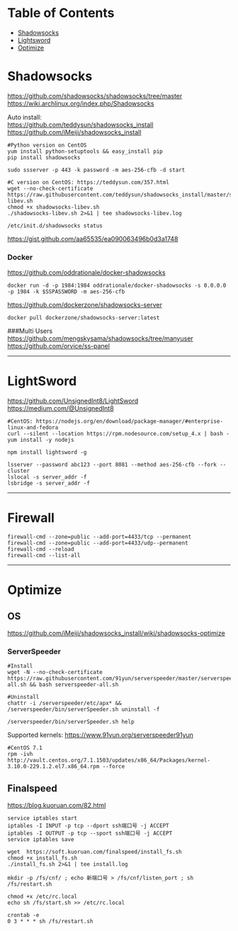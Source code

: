# Table of Contents
- [Shadowsocks](#shadowsocks)
- [Lightsword](#lightsword)
- [Optimize](#optimize)


# Shadowsocks
https://github.com/shadowsocks/shadowsocks/tree/master
https://wiki.archlinux.org/index.php/Shadowsocks

Auto install:  
https://github.com/teddysun/shadowsocks_install  
https://github.com/iMeiji/shadowsocks_install

```
#Python version on CentOS
yum install python-setuptools && easy_install pip
pip install shadowsocks

sudo ssserver -p 443 -k password -m aes-256-cfb -d start

#C version on CentOS: https://teddysun.com/357.html  
wget --no-check-certificate https://raw.githubusercontent.com/teddysun/shadowsocks_install/master/shadowsocks-libev.sh  
chmod +x shadowsocks-libev.sh  
./shadowsocks-libev.sh 2>&1 | tee shadowsocks-libev.log

/etc/init.d/shadowsocks status
```
https://gist.github.com/aa65535/ea090063496b0d3a1748

### Docker

https://github.com/oddrationale/docker-shadowsocks   
```
docker run -d -p 1984:1984 oddrationale/docker-shadowsocks -s 0.0.0.0 -p 1984 -k $SSPASSWORD -m aes-256-cfb
```

https://github.com/dockerzone/shadowsocks-server  
```
docker pull dockerzone/shadowsocks-server:latest
```
###Multi Users
https://github.com/mengskysama/shadowsocks/tree/manyuser  
https://github.com/orvice/ss-panel

---
# LightSword
https://github.com/UnsignedInt8/LightSword  
https://medium.com/@UnsignedInt8  
```
#CentOS: https://nodejs.org/en/download/package-manager/#enterprise-linux-and-fedora
curl --silent --location https://rpm.nodesource.com/setup_4.x | bash -  
yum install -y nodejs

npm install lightsword -g

lsserver --password abc123 --port 8081 --method aes-256-cfb --fork --cluster  
lslocal -s server_addr -f   
lsbridge -s server_addr -f  
```
---
# Firewall
```
firewall-cmd --zone=public --add-port=4433/tcp --permanent
firewall-cmd --zone=public --add-port=4433/udp--permanent
firewall-cmd --reload
firewall-cmd --list-all
```
---
# Optimize

## OS
https://github.com/iMeiji/shadowsocks_install/wiki/shadowsocks-optimize

### ServerSpeeder
```
#Install
wget -N --no-check-certificate https://raw.githubusercontent.com/91yun/serverspeeder/master/serverspeeder-all.sh && bash serverspeeder-all.sh  

#Uninstall
chattr -i /serverspeeder/etc/apx* && /serverspeeder/bin/serverSpeeder.sh uninstall -f

/serverspeeder/bin/serverSpeeder.sh help
```
Supported kernels:  https://www.91yun.org/serverspeeder91yun  
```
#CentOS 7.1
rpm -ivh http://vault.centos.org/7.1.1503/updates/x86_64/Packages/kernel-3.10.0-229.1.2.el7.x86_64.rpm --force
```

## Finalspeed

https://blog.kuoruan.com/82.html
```
service iptables start  
iptables -I INPUT -p tcp --dport ssh端口号 -j ACCEPT  
iptables -I OUTPUT -p tcp --sport ssh端口号 -j ACCEPT  
service iptables save

wget  https://soft.kuoruan.com/finalspeed/install_fs.sh  
chmod +x install_fs.sh  
./install_fs.sh 2>&1 | tee install.log

mkdir -p /fs/cnf/ ; echo 新端口号 > /fs/cnf/listen_port ; sh /fs/restart.sh

chmod +x /etc/rc.local  
echo sh /fs/start.sh >> /etc/rc.local

crontab -e  	
0 3 * * * sh /fs/restart.sh
```
